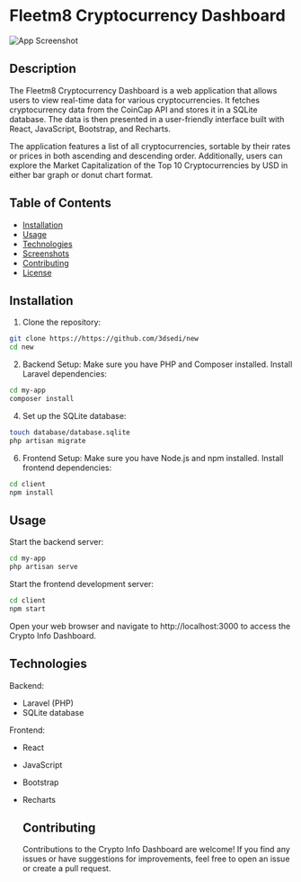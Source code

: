 # Fleetm8 Cryptocurrency Dashboard

![App Screenshot](/path/to/screenshot.png)

## Description

The Fleetm8 Cryptocurrency Dashboard is a web application that allows users to view real-time data for various cryptocurrencies. It fetches cryptocurrency data from the CoinCap API and stores it in a SQLite database. The data is then presented in a user-friendly interface built with React, JavaScript, Bootstrap, and Recharts.

The application features a list of all cryptocurrencies, sortable by their rates or prices in both ascending and descending order. Additionally, users can explore the Market Capitalization of the Top 10 Cryptocurrencies by USD in either bar graph or donut chart format.

## Table of Contents

- [Installation](#installation)
- [Usage](#usage)
- [Technologies](#technologies)
- [Screenshots](#screenshots)
- [Contributing](#contributing)
- [License](#license)

## Installation

1. Clone the repository:
```bash
git clone https://https://github.com/3dsedi/new
cd new
```


2. Backend Setup:
Make sure you have PHP and Composer installed.
Install Laravel dependencies:
```bash
cd my-app
composer install
```

4. Set up the SQLite database:
```bash
touch database/database.sqlite
php artisan migrate
```

6. Frontend Setup:
Make sure you have Node.js and npm installed.
Install frontend dependencies:
```bash
cd client
npm install
```
## Usage
Start the backend server:
```bash
cd my-app
php artisan serve
```
Start the frontend development server:
```bash
cd client
npm start
```
Open your web browser and navigate to http://localhost:3000 to access the  Crypto Info Dashboard.

## Technologies
Backend:  

- Laravel (PHP)
- SQLite database
  
Frontend:

- React
- JavaScript
- Bootstrap
- Recharts

  ## Contributing
   Contributions to the Crypto Info Dashboard are welcome! If you find any issues or have suggestions
   for improvements, feel free to open an issue or create a pull request.
  


